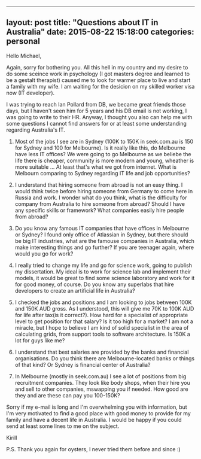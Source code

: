 
---
layout: post
title:  "Questions about IT in Australia"
date:   2015-08-22 15:18:00
categories: personal
---

Hello Michael,

Again, sorry for bothering you. All this hell in my country and my desire to do some sceince work in psychology (I got masters degree and learned to be a gestalt therapist) caused me to look for warmer place to live and start a family with my wife. I am waiting for the desicion on my skilled worker visa now (IT developer).

I was trying to reach Ian Pollard from DB, we became great friends those days, but I haven't seen him for 5 years and his DB email is not working, I was going to write to their HR. Anyway, I thought you also can help me with some questions I cannot find answers for or at least some understanding regarding Australia's IT.

1. Most of the jobs I see are in Sydney (100K to 150K in seek.com.au is 150 for Sydney and 100 for Melbourne). Is it really like this, do Melbourne have less IT offices? We were going to go Melbourne as we beliebe the life there is cheaper, community is more modern and young, wheather is more suitable ... At least that's what we got from internet. What is Melbourn comparing to Sydney regarding IT life and job opportunities?

2. I understand that hiring someone from abroad is not an easy thing. I would think twice before hiring someone from Germany to come here in Russia and work. I wonder what do you think, what is the difficulty for company from Australia to hire someone from abroad? Should I have any specific skills or framework? What companies easily hire people from abroad?

3. Do you know any famous IT companies that have offices in Melbourne or Sydney? I found only office of Atlassian in Sydney, but there should be big IT industries, what are the famouse companies in Australia, which make interesting things and go further? If you are teenager again, where would you go for work?

4. I really tried to change my life and go for science work, going to publish my dissertation. My ideal is to work for science lab and implement their models, it would be great to find some science laboratory and work for it for good money, of course. Do you know any superlabs that hire developers to create an artificial life in Australia?

5. I checked the jobs and positions and I am looking to jobs between 100K and 150K AUD gross. As I understood, this will give me 70K to 100K AUD for life after tax(is it correct?). How hard for a specialist of appropriate level to get position for that salary? Is it too high for a market? I am not a miracle, but I hope to believe I am kind of solid specialist in the area of calculating grids, from support tools to software architecture. Is 150K a lot for guys like me? 

6. I understand that best salaries are provided by the banks and financial organisations. Do you think there are Melbourne-located banks or things of that kind? Or Sydney is financial center of Australia? 

7. In Melbourne (mostly in seek.com.au) I see a lot of positions from big recruitment companies. They look like body shops, when their hire you and sell to other companies, mswapping you if needed. How good are they and are these can pay you 100-150K?

Sorry if my e-mail is long and I'm overwhelming you with information, but I'm very motivated to find a good place with good money to provide for my family and have a decent life in Australia. I would be happy if you could send at least some lines to me on the subject. 

Kirill

P.S. Thank you again for oysters, I never tried them before and since :)

